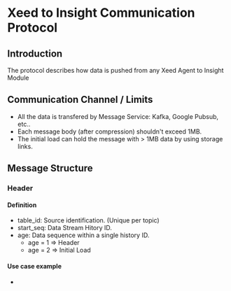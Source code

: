 # Xeed to Insight Communication Protocol
## Introduction
The protocol describes how data is pushed from any Xeed Agent to Insight Module
## Communication Channel / Limits
* All the data is transfered by Message Service: Kafka, Google Pubsub, etc..
* Each message body (after compression) shouldn't exceed 1MB.
* The initial load can hold the message with > 1MB data by using storage links.
## Message Structure
### Header
#### Definition
* table_id: Source identification. (Unique per topic)
* start_seq: Data Stream Hitory ID.
* age: Data sequence within a single history ID. 
  * age = 1 => Header
  * age = 2 => Initial Load
#### Use case example
* 
